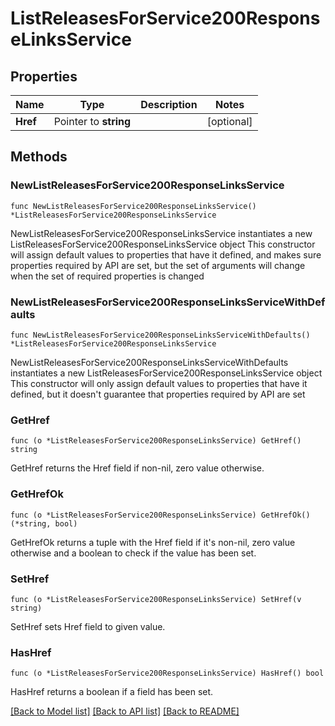 # ListReleasesForService200ResponseLinksService

## Properties

Name | Type | Description | Notes
------------ | ------------- | ------------- | -------------
**Href** | Pointer to **string** |  | [optional] 

## Methods

### NewListReleasesForService200ResponseLinksService

`func NewListReleasesForService200ResponseLinksService() *ListReleasesForService200ResponseLinksService`

NewListReleasesForService200ResponseLinksService instantiates a new ListReleasesForService200ResponseLinksService object
This constructor will assign default values to properties that have it defined,
and makes sure properties required by API are set, but the set of arguments
will change when the set of required properties is changed

### NewListReleasesForService200ResponseLinksServiceWithDefaults

`func NewListReleasesForService200ResponseLinksServiceWithDefaults() *ListReleasesForService200ResponseLinksService`

NewListReleasesForService200ResponseLinksServiceWithDefaults instantiates a new ListReleasesForService200ResponseLinksService object
This constructor will only assign default values to properties that have it defined,
but it doesn't guarantee that properties required by API are set

### GetHref

`func (o *ListReleasesForService200ResponseLinksService) GetHref() string`

GetHref returns the Href field if non-nil, zero value otherwise.

### GetHrefOk

`func (o *ListReleasesForService200ResponseLinksService) GetHrefOk() (*string, bool)`

GetHrefOk returns a tuple with the Href field if it's non-nil, zero value otherwise
and a boolean to check if the value has been set.

### SetHref

`func (o *ListReleasesForService200ResponseLinksService) SetHref(v string)`

SetHref sets Href field to given value.

### HasHref

`func (o *ListReleasesForService200ResponseLinksService) HasHref() bool`

HasHref returns a boolean if a field has been set.


[[Back to Model list]](../README.md#documentation-for-models) [[Back to API list]](../README.md#documentation-for-api-endpoints) [[Back to README]](../README.md)


